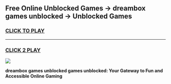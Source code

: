 
## Free Online Unblocked Games → dreambox games unblocked → Unblocked Games
<h3>
<a href="https://premium.freeplayer.one?title=dreambox_games_unblocked&ref=21F">CLICK TO PLAY</a></h3>
<hr>

<h3>
<a href="https://premium.freeplayer.one?title=dreambox_games_unblocked&ref=21F">CLICK 2 PLAY</a>
  
</h3>

<a href="https://premium.freeplayer.one?title=dreambox_games_unblocked&ref=21F/"><img src="https://clearcache.store/games.png"></a>


**dreambox games unblocked games unblocked: Your Gateway to Fun and Accessible Online Gaming**
